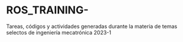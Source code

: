 # ROS_TRAINING-
Tareas, códigos y actividades generadas durante la materia de temas selectos de ingeniería mecatrónica 2023-1
